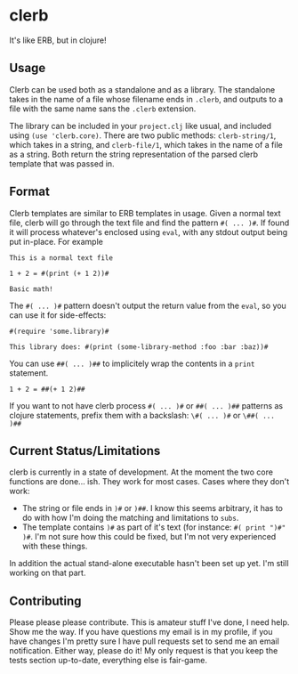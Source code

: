 clerb
=====

It's like ERB, but in clojure!

Usage
-----

Clerb can be used both as a standalone and as a library. The standalone takes in the name of a file whose
filename ends in ```.clerb```, and outputs to a file with the same name sans the ```.clerb``` extension.

The library can be included in your ```project.clj``` like usual, and included using ```(use 'clerb.core)```.
There are two public methods: ```clerb-string/1```, which takes in a string, and ```clerb-file/1```, which takes
in the name of a file as a string. Both return the string representation of the parsed clerb template that was passed
in.

Format
------

Clerb templates are similar to ERB templates in usage. Given a normal text file, clerb will go through the text
file and find the pattern ```#( ... )#```. If found it will process whatever's enclosed using ```eval```, with any
stdout output being put in-place. For example

```
This is a normal text file

1 + 2 = #(print (+ 1 2))#

Basic math!
```

The ```#( ... )#``` pattern doesn't output the return value from the ```eval```, so you can use it for side-effects:

```
#(require 'some.library)#

This library does: #(print (some-library-method :foo :bar :baz))#

```

You can use ```##( ... )##``` to implicitely wrap the contents in a ```print``` statement.

```
1 + 2 = ##(+ 1 2)##
```

If you want to not have clerb process ```#( ... )#``` or ```##( ... )##``` patterns as clojure statements, prefix them
with a backslash: ```\#( ... )#``` or ```\##( ... )##```

Current Status/Limitations
--------------------------

clerb is currently in a state of development. At the moment the two core functions are done... ish. They work for most
cases. Cases where they don't work:

* The string or file ends in ```)#``` or ```)##```. I know this seems arbitrary, it has to do with how I'm doing the matching and limitations to ```subs```.
* The template contains ```)#``` as part of it's text (for instance: ```#( print ")#" )#```. I'm not sure how this could be fixed, but I'm not very experienced with these things.

In addition the actual stand-alone executable hasn't been set up yet. I'm still working on that part.

Contributing
------------

Please please please contribute. This is amateur stuff I've done, I need help. Show me the way. If you have questions my email is in my profile,
if you have changes I'm pretty sure I have pull requests set to send me an email notification. Either way, please do it! My only request is that you
keep the tests section up-to-date, everything else is fair-game.
